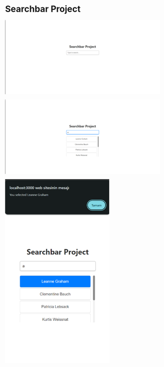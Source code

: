 # Searchbar Project

![](./public/photo1.png)

![](./public/photo2.png)

<img src="./public/photo3.png" alt="Fotoğraf 3" height="600">
